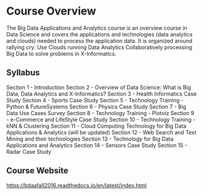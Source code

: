 # Course Overview

The Big Data Applications and Analytics course is an overview course in Data Science and covers the applications and technologies (data analytics and clouds) needed to process the application data. It is organized around rallying cry: Use Clouds running Data Analytics Collaboratively processing Big Data to solve problems in X-Informatics.

## Syllabus

Section  1 - Introduction
Section  2 - Overview of Data Science: What is Big Data, Data Analytics and X-Informatics?
Section  3 - Health Informatics Case Study
Section  4 - Sports Case Study
Section  5 - Technology Training - Python & FutureSystems
Section  6 - Physics Case Study
Section  7 - Big Data Use Cases Survey
Section  8 - Technology Training - Plotviz
Section  9 - e-Commerce and LifeStyle Case Study
Section 10 - Technology Training - kNN & Clustering
Section 11 - Cloud Computing Technology for Big Data Applications & Analytics (will be updated)
Section 12 - Web Search and Text Mining and their technologies
Section 13 - Technology for Big Data Applications and Analytics
Section 14 - Sensors Case Study
Section 15 - Radar Case Study

## Course Website

https://bdaafall2016.readthedocs.io/en/latest/index.html
